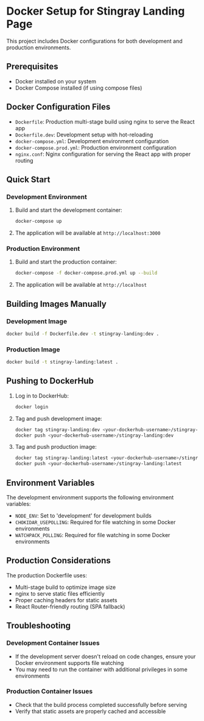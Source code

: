 # Docker Setup for Stingray Landing Page

This project includes Docker configurations for both development and production environments.

## Prerequisites

- Docker installed on your system
- Docker Compose installed (if using compose files)

## Docker Configuration Files

- `Dockerfile`: Production multi-stage build using nginx to serve the React app
- `Dockerfile.dev`: Development setup with hot-reloading
- `docker-compose.yml`: Development environment configuration
- `docker-compose.prod.yml`: Production environment configuration
- `nginx.conf`: Nginx configuration for serving the React app with proper routing

## Quick Start

### Development Environment

1. Build and start the development container:
   ```bash
   docker-compose up
   ```

2. The application will be available at `http://localhost:3000`

### Production Environment

1. Build and start the production container:
   ```bash
   docker-compose -f docker-compose.prod.yml up --build
   ```

2. The application will be available at `http://localhost`

## Building Images Manually

### Development Image

```bash
docker build -f Dockerfile.dev -t stingray-landing:dev .
```

### Production Image

```bash
docker build -t stingray-landing:latest .
```

## Pushing to DockerHub

1. Log in to DockerHub:
   ```bash
   docker login
   ```

2. Tag and push development image:
   ```bash
   docker tag stingray-landing:dev <your-dockerhub-username>/stingray-landing:dev
   docker push <your-dockerhub-username>/stingray-landing:dev
   ```

3. Tag and push production image:
   ```bash
   docker tag stingray-landing:latest <your-dockerhub-username>/stingray-landing:latest
   docker push <your-dockerhub-username>/stingray-landing:latest
   ```

## Environment Variables

The development environment supports the following environment variables:
- `NODE_ENV`: Set to 'development' for development builds
- `CHOKIDAR_USEPOLLING`: Required for file watching in some Docker environments
- `WATCHPACK_POLLING`: Required for file watching in some Docker environments

## Production Considerations

The production Dockerfile uses:
- Multi-stage build to optimize image size
- nginx to serve static files efficiently
- Proper caching headers for static assets
- React Router-friendly routing (SPA fallback)

## Troubleshooting

### Development Container Issues
- If the development server doesn't reload on code changes, ensure your Docker environment supports file watching
- You may need to run the container with additional privileges in some environments

### Production Container Issues
- Check that the build process completed successfully before serving
- Verify that static assets are properly cached and accessible